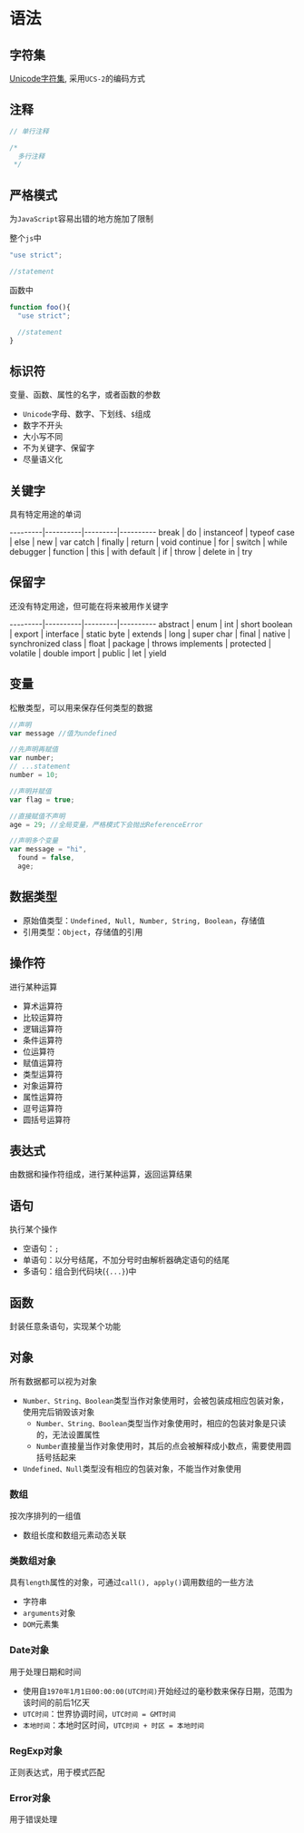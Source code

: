 # 语法

## 字符集

[Unicode字符集](unicode.md), 采用`UCS-2`的编码方式

## 注释

```javascript
// 单行注释

/*
  多行注释
 */
```

## 严格模式

为`JavaScript`容易出错的地方施加了限制

整个`js`中

```javascript
"use strict";

//statement
```

函数中

```javascript
function foo(){
  "use strict";

  //statement
}
```

## 标识符

变量、函数、属性的名字，或者函数的参数

* `Unicode`字母、数字、下划线、`$`组成
* 数字不开头
* 大小写不同
* 不为关键字、保留字
* 尽量语义化

## 关键字

具有特定用途的单词

---------|----------|---------|----------
 break | do | instanceof | typeof
 case | else | new | var
 catch | finally | return | void
 continue | for | switch | while
 debugger | function | this | with
 default | if | throw | delete
 in | try

## 保留字

还没有特定用途，但可能在将来被用作关键字

---------|----------|---------|----------
 abstract | enum | int | short
 boolean | export | interface | static
 byte | extends | long | super
 char | final | native | synchronized
 class | float | package | throws
 implements | protected | volatile | double
 import | public | let | yield

## 变量

松散类型，可以用来保存任何类型的数据

```javascript
//声明
var message //值为undefined

//先声明再赋值
var number;
// ...statement
number = 10;

//声明并赋值
var flag = true;

//直接赋值不声明
age = 29; //全局变量，严格模式下会抛出ReferenceError

//声明多个变量
var message = "hi",
  found = false,
  age;
```

## 数据类型

* 原始值类型：`Undefined, Null, Number, String, Boolean`，存储值
* 引用类型：`Object`，存储值的引用

## 操作符

进行某种运算

* 算术运算符
* 比较运算符
* 逻辑运算符
* 条件运算符
* 位运算符
* 赋值运算符
* 类型运算符
* 对象运算符
* 属性运算符
* 逗号运算符
* 圆括号运算符

## 表达式

由数据和操作符组成，进行某种运算，返回运算结果

## 语句

执行某个操作

* 空语句：`;`
* 单语句：以分号结尾，不加分号时由解析器确定语句的结尾
* 多语句：组合到代码块(`{...}`)中

## 函数

封装任意条语句，实现某个功能

## 对象

所有数据都可以视为对象

* `Number、String、Boolean`类型当作对象使用时，会被包装成相应包装对象，使用完后销毁该对象
  * `Number、String、Boolean`类型当作对象使用时，相应的包装对象是只读的，无法设置属性
  * `Number`直接量当作对象使用时，其后的点会被解释成小数点，需要使用圆括号括起来
* `Undefined、Null`类型没有相应的包装对象，不能当作对象使用

### 数组

按次序排列的一组值

* 数组长度和数组元素动态关联

### 类数组对象

具有`length`属性的对象，可通过`call(), apply()`调用数组的一些方法

* 字符串
* `arguments`对象
* `DOM`元素集

### Date对象

用于处理日期和时间

* 使用自`1970年1月1日00:00:00(UTC时间)`开始经过的毫秒数来保存日期，范围为该时间的前后1亿天
* `UTC时间`：世界协调时间，`UTC时间 = GMT时间`
* `本地时间`：本地时区时间，`UTC时间 + 时区 = 本地时间`

### RegExp对象

正则表达式，用于模式匹配

### Error对象

用于错误处理